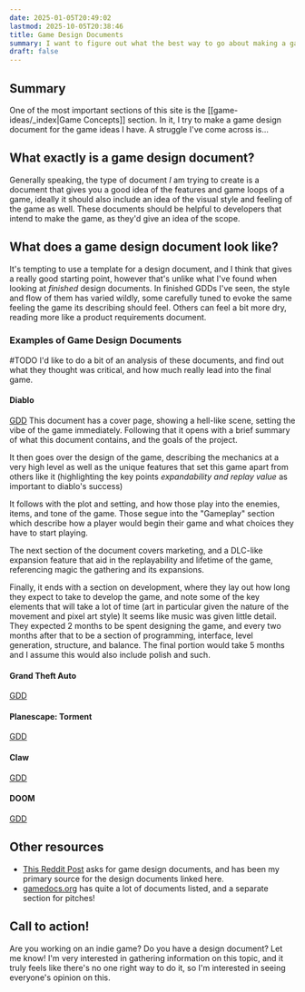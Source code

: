 ```yaml
---
date: 2025-01-05T20:49:02
lastmod: 2025-10-05T20:38:46
title: Game Design Documents
summary: I want to figure out what the best way to go about making a game design document, here's what I've got
draft: false
---
```

## Summary
One of the most important sections of this site is the [[game-ideas/_index|Game Concepts]] section. In it, I try to make a game design document for the game ideas I have. A struggle I've come across is...

## What exactly is a game design document?
Generally speaking, the type of document *I* am trying to create is a document that gives you a good idea of the features and game loops of a game, ideally it should also include an idea of the visual style and feeling of the game as well. These documents should be helpful to developers that intend to make the game, as they'd give an idea of the scope.

## What does a game design document look like?
It's tempting to use a template for a design document, and I think that gives a really good starting point, however that's unlike what I've found when looking at *finished* design documents. 
In finished GDDs I've seen, the style and flow of them has varied wildly, some carefully tuned to evoke the same feeling the game its describing should feel. Others can feel a bit more dry, reading more like a product requirements document. 

### Examples of Game Design Documents
#TODO I'd like to do a bit of an analysis of these documents, and find out what they thought was critical, and how much really lead into the final game.
#### Diablo
[GDD](http://www.graybeardgames.com/download/diablo_pitch.pdf)
This document has a cover page, showing a hell-like scene, setting the vibe of the game immediately. Following that it opens with a brief summary of what this document contains, and the goals of the project.

It then goes over the design of the game, describing the mechanics at a very high level as well as the unique features that set this game apart from others like it (highlighting the key points *expandability and replay value* as important to diablo's success) 

It follows with the plot and setting, and how those play into the enemies, items, and tone of the game. Those segue into the "Gameplay" section which describe how a player would begin their game and what choices they have to start playing.

The next section of the document covers marketing, and a DLC-like expansion feature that aid in the replayability and lifetime of the game, referencing magic the gathering and its expansions.

Finally, it ends with a section on development, where they lay out how long they expect to take to develop the game, and note some of the key elements that will take a lot of time (art in particular given the nature of the movement and pixel art style) It seems like music was given little detail. They expected 2 months to be spent designing the game, and every two months after that to be a section of programming, interface, level generation, structure, and balance. The final portion would take 5 months and I assume this would also include polish and such.
#### Grand Theft Auto
[GDD](https://www.gamedevs.org/uploads/grand-theft-auto.pdf)
#### Planescape: Torment
[GDD](https://www.gamedevs.org/uploads/planescape-torment.pdf)
#### Claw
[GDD](https://www.gamedevs.org/uploads/monolith-claw.pdf)
#### DOOM
[GDD](https://5years.doomworld.com/doombible/doombible.pdf)
## Other resources
- [This Reddit Post](https://www.reddit.com/r/gamedesign/comments/7ze7xq/finished_game_design_document_examples/) asks for game design documents, and has been my primary source for the design documents linked here. 
- [gamedocs.org](https://gamedocs.org/documents/) has quite a lot of documents listed, and a separate section for pitches!

## Call to action!
Are you working on an indie game? Do you have a design document? Let me know! I'm very interested in gathering information on this topic, and it truly feels like there's no one right way to do it, so I'm interested in seeing everyone's opinion on this.